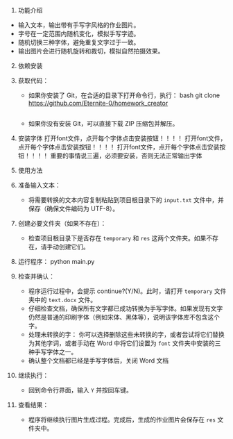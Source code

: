 1. 功能介绍

-   输入文本，输出带有手写字风格的作业图片。
-   字号在一定范围内随机变化，模拟手写字迹。
-   随机切换三种字体，避免重复文字过于一致。
-   输出图片会进行随机旋转和裁切，模拟自然拍摄效果。
2. 依赖安装

1.  获取代码：
    -   如果你安装了 Git，在合适的目录下打开命令行，执行：
        bash
        git clone https://github.com/Eternite-0/homework_creator
       
        ```
    -   如果你没有安装 Git，可以直接下载 ZIP 压缩包并解压。
2. 安装字体
   打开font文件，点开每个字体点击安装按钮！！！！
   打开font文件，点开每个字体点击安装按钮！！！！
   打开font文件，点开每个字体点击安装按钮！！！！
   重要的事情说三遍，必须要安装，否则无法正常输出字体

3. 使用方法

1.  准备输入文本：
    -   将需要转换的文本内容复制粘贴到项目根目录下的 `input.txt` 文件中，并保存（确保文件编码为 UTF-8）。
2.  创建必要文件夹（如果不存在）：
    -   检查项目根目录下是否存在 `temporary` 和 `res` 这两个文件夹。如果不存在，请手动创建它们。
3.  运行程序：
        python main.py

4.  检查并确认：
    -   程序运行过程中，会提示 continue?(Y/N)。此时，请打开 `temporary` 文件夹中的 `text.docx` 文件。
    -   仔细检查文档，确保所有文字都已成功转换为手写字体。如果发现有文字仍然是普通的印刷字体（例如宋体、黑体等），说明该字体库不包含这个字。
    -   处理未转换的字： 你可以选择删除这些未转换的字，或者尝试将它们替换为其他字词，或者手动在 Word 中将它们设置为 `font` 文件夹中安装的三种手写字体之一。
    -   确认整个文档都已经是手写字体后，关闭 Word 文档
5.  继续执行：
    -   回到命令行界面，输入 `Y` 并按回车键。
6.  查看结果：
    -   程序将继续执行图片生成过程。完成后，生成的作业图片会保存在 `res` 文件夹中。


